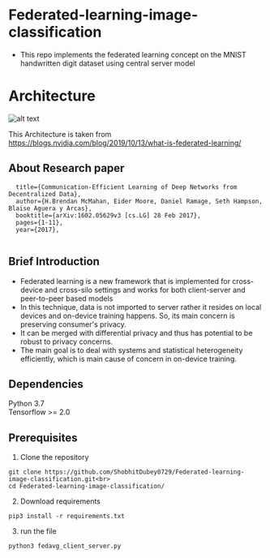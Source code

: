 
# Federated-learning-image-classification
- This repo implements the federated learning concept on the MNIST handwritten digit dataset using central server model<br>
# Architecture
![alt text](https://blogs.nvidia.com/wp-content/uploads/2019/10/federated_learning_animation_still_white.png)

This Architecture is taken from https://blogs.nvidia.com/blog/2019/10/13/what-is-federated-learning/
## About Research paper
```
  title={Communication-Efficient Learning of Deep Networks from Decentralized Data},
  author={H.Brendan McMahan, Eider Moore, Daniel Ramage, Seth Hampson, Blaise Aguera y Arcas},
  booktitle={arXiv:1602.05629v3 [cs.LG] 28 Feb 2017},
  pages={1-11},
  year={2017},
  
```
## Brief Introduction
- Federated learning is a new framework that is implemented for cross-device and cross-silo settings and works for both client-server and peer-to-peer based models
- In this technique, data is not imported to server rather it resides on local devices and on-device training happens. So, its main concern is preserving consumer's privacy.
- It can be merged with differential privacy and thus has potential to be robust to privacy concerns.
- The main goal is to deal with systems and statistical heterogeneity efficiently, which is main cause of concern in on-device training.

## Dependencies
Python 3.7<br>
Tensorflow >= 2.0


## Prerequisites
1. Clone the repository
```
git clone https://github.com/ShobhitDubey0729/Federated-learning-image-classification.git<br>
cd Federated-learning-image-classification/
```
2. Download requirements
 ```
pip3 install -r requirements.txt
```
3. run the file
```
python3 fedavg_client_server.py
```





